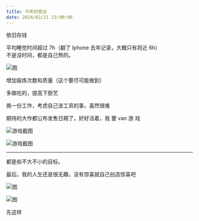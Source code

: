 ```yaml
---
title: 今年的想法
date: 2024/02/21 23:00:00
---
```


依旧存钱

平均睡觉时间超过 7h（翻了 Iphone 去年记录，大概只有将近 6h）  
不是没时间，都是自己熬的。

![图](/imgs/2024/2024-goals/shuijiao.gif)

增加锻炼次数和质量（这个要尽可能做到）

多做吃的，提高下厨艺

换一份工作，考虑自己涨工资的事，虽然很难

期待的大作都公布发售日期了，好好活着，我 要 van 游 戏

![游戏截图](/imgs/2024/2024-goals/heishenhua.webp)

![游戏截图](/imgs/2024/2024-goals/shadow-of-the-erdtree.jpeg)

***

都是些不大不小的目标。

最后。我的人生还是很无趣，没有惊喜就自己创造惊喜吧

![图](/imgs/2024/2024-goals/za.gif)

![图](/imgs/2024/2024-goals/nglskq.gif)

先这样
